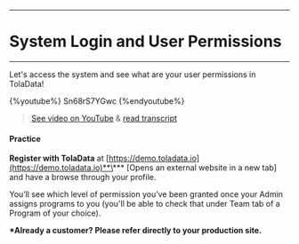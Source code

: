****
# System Login and User Permissions
---

Let's access the system and see what are your user permissions in TolaData!

{%youtube%} Sn68rS7YGwc {%endyoutube%}  
> [See video on YouTube](https://www.youtube.com/embed/Sn68rS7YGwc?rel=0) & [read transcript](https://docs.google.com/document/d/1DCaeMviBwSO5hGSfeh6Y9McPI6D1dzxJyDs5kKa4wug/edit#heading=h.h7d4qg9nww2l)

#### Practice

**Register with TolaData** at [https://demo.toladata.io](https://demo.toladata.io)**\*** \[Opens an external website in a new tab\] and have a browse through your profile.

You’ll see which level of permission you’ve been granted once your Admin assigns programs to you \(you'll be able to check that under Team tab of a Program of your choice\).

**\*Already a customer? Please refer directly to your production site.**

